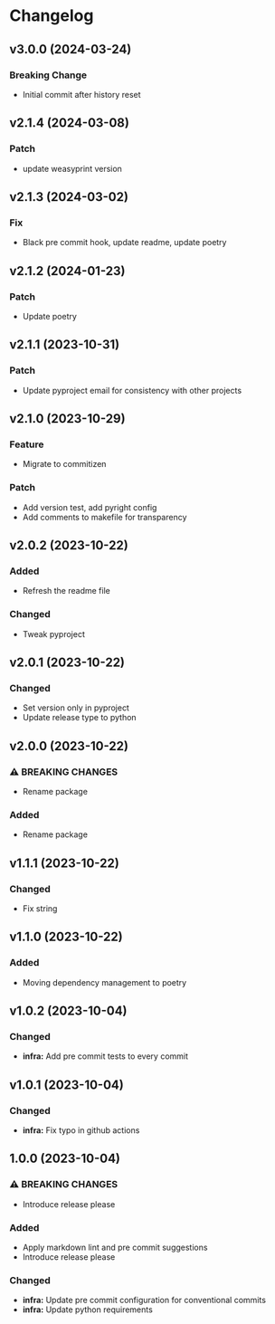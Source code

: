 # Changelog

## v3.0.0 (2024-03-24)

### Breaking Change

- Initial commit after history reset

## v2.1.4 (2024-03-08)

### Patch

- update weasyprint version

## v2.1.3 (2024-03-02)

### Fix

- Black pre commit hook, update readme, update poetry

## v2.1.2 (2024-01-23)

### Patch

- Update poetry

## v2.1.1 (2023-10-31)

### Patch

- Update pyproject email for consistency with other projects

## v2.1.0 (2023-10-29)

### Feature

- Migrate to commitizen

### Patch

- Add version test, add pyright config
- Add comments to makefile for transparency

## v2.0.2 (2023-10-22)


### Added

* Refresh the readme file

### Changed

* Tweak pyproject

## v2.0.1 (2023-10-22)


### Changed

* Set version only in pyproject
* Update release type to python
## v2.0.0 (2023-10-22)


### ⚠ BREAKING CHANGES

* Rename package

### Added

* Rename package

## v1.1.1 (2023-10-22)


### Changed

* Fix string

## v1.1.0 (2023-10-22)


### Added

* Moving dependency management to poetry

## v1.0.2 (2023-10-04)


### Changed

* **infra:** Add pre commit tests to every commit

## v1.0.1 (2023-10-04)


### Changed

* **infra:** Fix typo in github actions

## 1.0.0 (2023-10-04)


### ⚠ BREAKING CHANGES

* Introduce release please

### Added

* Apply markdown lint and pre commit suggestions
* Introduce release please


### Changed

* **infra:** Update pre commit configuration for conventional commits
* **infra:** Update python requirements
